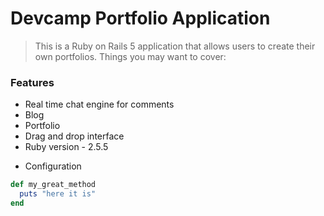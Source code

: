 
# Devcamp Portfolio Application

> This is a Ruby on Rails 5 application that allows users to create their own portfolios.
Things you may want to cover:

### Features

- Real time chat engine for comments
- Blog
- Portfolio
- Drag and drop interface
- Ruby version - 2.5.5

* Configuration
```ruby
def my_great_method
  puts "here it is"
end
```